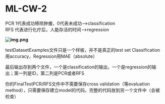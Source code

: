 # ML-CW-2

PCR 1代表成功移除肿瘤，0代表未成功——>classification\
RFS 代表进行化疗后，人能存活的时间——>regression

**![img.png](img.png)**

testDatasetExamples文件只是一个样板，并不是真正的test set
Classification用accuracy，Regression用MAE（absolute）

最后输出存到两个文件，一个是classification的输出，一个是regression的输出；第一列是ID，第二列是PCR或者RFS

你的FinalTestPCR/RFS文件中不需要保存cross validation（等evaluation method），只需要保存建立model的代码，完整的代码放到另一个文件中（会被检查）